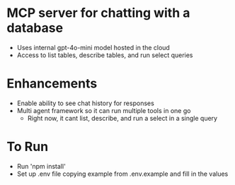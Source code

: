 # MCP server for chatting with a database
- Uses internal gpt-4o-mini model hosted in the cloud
- Access to list tables, describe tables, and run select queries

# Enhancements
- Enable ability to see chat history for responses
- Multi agent framework so it can run multiple tools in one go
  - Right now, it cant list, describe, and run a select in a single query
 
# To Run
- Run 'npm install'
- Set up .env file copying example from .env.example and fill in the values
